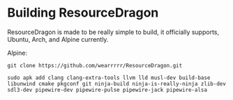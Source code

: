 # Building ResourceDragon

ResourceDragon is made to be really simple to build, it officially supports, Ubuntu, Arch, and Alpine currently.

Alpine:
```
git clone https://github.com/wearrrrr/ResourceDragon.git

sudo apk add clang clang-extra-tools llvm lld musl-dev build-base libunwind cmake pkgconf git ninja-build ninja-is-really-ninja zlib-dev sdl3-dev pipewire-dev pipewire-pulse pipewire-jack pipewire-alsa
```
